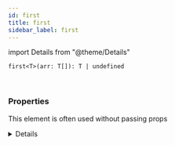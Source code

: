 ```yaml
---
id: first
title: first
sidebar_label: first
---
```


import Details from "@theme/Details"


```tsx
first<T>(arr: T[]): T | undefined
```
<br/>



### Properties

This element is often used without passing props

<Details summary={<summary><b>Additional properties for advanced use cases</b></summary>}><div>

| Properties | Type | Description |
| --------- | ---- | ----------- |
| arr | T[] |  |


</div></Details>